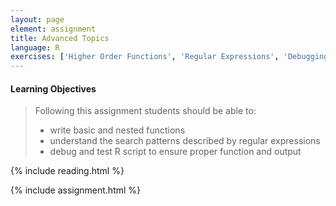 ```yaml
---
layout: page
element: assignment
title: Advanced Topics
language: R
exercises: ['Higher Order Functions', 'Regular Expressions', 'Debugging', 'Tests']
---
```



#### Learning Objectives

> Following this assignment students should be able to:
>
> - write basic and nested functions
> - understand the search patterns described by regular expressions
> - debug and test R script to ensure proper function and output 

{% include reading.html %}

{% include assignment.html %}
